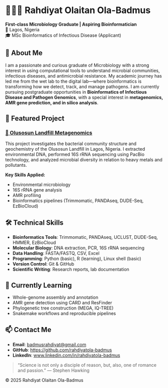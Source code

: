 # 👩🏽‍🔬 Rahdiyat Olaitan Ola-Badmus 
**First-class Microbiology Graduate | Aspiring Bioinformatician**  
📍 Lagos, Nigeria  
🎓 MSc Bioinformatics of Infectious Disease (Applicant) 

## 🧬 About Me
I am a passionate and curious graduate of Microbiology with a strong interest in using computational tools to understand microbial communities, infectious diseases, and antimicrobial resistance.
My academic journey has led me from the wet lab to the digital lab—where bioinformatics is transforming how we detect, track, and manage pathogens. I am currently pursuing postgraduate opportunities in **Bioinformatics of Infectious Disease and Pathogen Genomics**, with a special interest in **metagenomics, AMR gene prediction, and in silico analysis**.

## 🔬 Featured Project

### [🧪 Olusosun Landfill Metagenomics](https://github.com/rahdiyatola-badmus/Olusosun_Metagenomics_Project)
This project investigates the bacterial community structure and geochemistry of the Olusosun Landfill in Lagos, Nigeria. I extracted environmental DNA, performed 16S rRNA sequencing using PacBio technology, and analyzed microbial diversity in relation to heavy metals and pollutants.

**Key Skills Applied:**
- Environmental microbiology  
- 16S rRNA gene analysis  
- AMR profiling  
- Bioinformatics pipelines (Trimmomatic, PANDAseq, DUDE-Seq, EzBioCloud)

## 🛠️ Technical Skills
- **Bioinformatics Tools**: Trimmomatic, PANDAseq, UCLUST, DUDE-Seq, HMMER, EzBioCloud  
- **Molecular Biology**: DNA extraction, PCR, 16S rRNA sequencing  
- **Data Handling**: FASTA/FASTQ, CSV, Excel  
- **Programming**: Python (basic), R (learning), Linux shell (basic)  
- **Version Control**: Git & GitHub  
- **Scientific Writing**: Research reports, lab documentation

## 🌱 Currently Learning
- Whole-genome assembly and annotation  
- AMR gene detection using CARD and ResFinder  
- Phylogenetic tree construction (MEGA, IQ-TREE)  
- Snakemake workflows and reproducible pipelines

## 📫 Contact Me
- **Email**: badmusrahdiyat@gmail.com 
- **GitHub**: https://github.com/rahdiyatola-badmus
- **LinkedIn**: www.linkedin.com/in/rahdiyatola-badmus


> “Science is not only a disciple of reason, but, also, one of romance and passion.” — Stephen Hawking

© 2025 Rahdiyat Olaitan Ola-Badmus 
